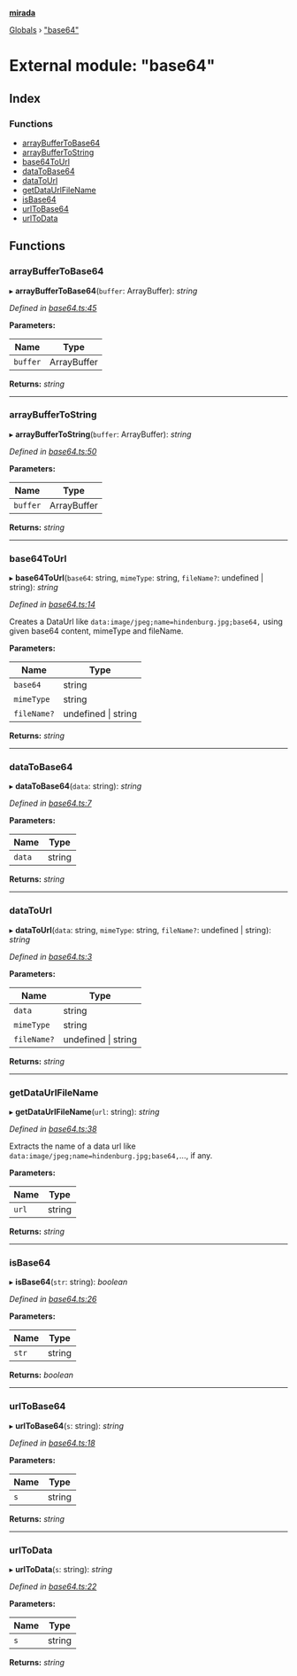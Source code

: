 **[mirada](../README.md)**

[Globals](../README.md) › ["base64"](_base64_.md)

# External module: "base64"

## Index

### Functions

* [arrayBufferToBase64](_base64_.md#arraybuffertobase64)
* [arrayBufferToString](_base64_.md#arraybuffertostring)
* [base64ToUrl](_base64_.md#base64tourl)
* [dataToBase64](_base64_.md#datatobase64)
* [dataToUrl](_base64_.md#datatourl)
* [getDataUrlFileName](_base64_.md#getdataurlfilename)
* [isBase64](_base64_.md#isbase64)
* [urlToBase64](_base64_.md#urltobase64)
* [urlToData](_base64_.md#urltodata)

## Functions

###  arrayBufferToBase64

▸ **arrayBufferToBase64**(`buffer`: ArrayBuffer): *string*

*Defined in [base64.ts:45](https://github.com/cancerberoSgx/mirada/blob/0e72f4f/mirada/src/base64.ts#L45)*

**Parameters:**

Name | Type |
------ | ------ |
`buffer` | ArrayBuffer |

**Returns:** *string*

___

###  arrayBufferToString

▸ **arrayBufferToString**(`buffer`: ArrayBuffer): *string*

*Defined in [base64.ts:50](https://github.com/cancerberoSgx/mirada/blob/0e72f4f/mirada/src/base64.ts#L50)*

**Parameters:**

Name | Type |
------ | ------ |
`buffer` | ArrayBuffer |

**Returns:** *string*

___

###  base64ToUrl

▸ **base64ToUrl**(`base64`: string, `mimeType`: string, `fileName?`: undefined | string): *string*

*Defined in [base64.ts:14](https://github.com/cancerberoSgx/mirada/blob/0e72f4f/mirada/src/base64.ts#L14)*

Creates a DataUrl like `data:image/jpeg;name=hindenburg.jpg;base64,` using given base64 content, mimeType and fileName.

**Parameters:**

Name | Type |
------ | ------ |
`base64` | string |
`mimeType` | string |
`fileName?` | undefined \| string |

**Returns:** *string*

___

###  dataToBase64

▸ **dataToBase64**(`data`: string): *string*

*Defined in [base64.ts:7](https://github.com/cancerberoSgx/mirada/blob/0e72f4f/mirada/src/base64.ts#L7)*

**Parameters:**

Name | Type |
------ | ------ |
`data` | string |

**Returns:** *string*

___

###  dataToUrl

▸ **dataToUrl**(`data`: string, `mimeType`: string, `fileName?`: undefined | string): *string*

*Defined in [base64.ts:3](https://github.com/cancerberoSgx/mirada/blob/0e72f4f/mirada/src/base64.ts#L3)*

**Parameters:**

Name | Type |
------ | ------ |
`data` | string |
`mimeType` | string |
`fileName?` | undefined \| string |

**Returns:** *string*

___

###  getDataUrlFileName

▸ **getDataUrlFileName**(`url`: string): *string*

*Defined in [base64.ts:38](https://github.com/cancerberoSgx/mirada/blob/0e72f4f/mirada/src/base64.ts#L38)*

Extracts the name of a data url like `data:image/jpeg;name=hindenburg.jpg;base64,`..., if any.

**Parameters:**

Name | Type |
------ | ------ |
`url` | string |

**Returns:** *string*

___

###  isBase64

▸ **isBase64**(`str`: string): *boolean*

*Defined in [base64.ts:26](https://github.com/cancerberoSgx/mirada/blob/0e72f4f/mirada/src/base64.ts#L26)*

**Parameters:**

Name | Type |
------ | ------ |
`str` | string |

**Returns:** *boolean*

___

###  urlToBase64

▸ **urlToBase64**(`s`: string): *string*

*Defined in [base64.ts:18](https://github.com/cancerberoSgx/mirada/blob/0e72f4f/mirada/src/base64.ts#L18)*

**Parameters:**

Name | Type |
------ | ------ |
`s` | string |

**Returns:** *string*

___

###  urlToData

▸ **urlToData**(`s`: string): *string*

*Defined in [base64.ts:22](https://github.com/cancerberoSgx/mirada/blob/0e72f4f/mirada/src/base64.ts#L22)*

**Parameters:**

Name | Type |
------ | ------ |
`s` | string |

**Returns:** *string*